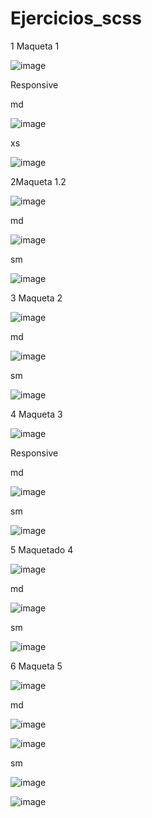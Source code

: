 # Ejercicios_scss

1 Maqueta 1

![image](https://user-images.githubusercontent.com/101757213/164124900-88813b92-3d20-4b7c-9f74-25c6e8691491.png)

Responsive

md

![image](https://user-images.githubusercontent.com/101757213/164124948-a554a922-1d33-48b3-ba19-e822500bcf16.png)

xs

![image](https://user-images.githubusercontent.com/101757213/164125217-9b482022-f895-47f3-ae4a-a4b0f9d45853.png)

2Maqueta 1.2

![image](https://user-images.githubusercontent.com/101757213/164123936-dad9f158-19ed-4283-9241-1af01a1763b5.png)

md

![image](https://user-images.githubusercontent.com/101757213/164125276-92a2493d-acc1-4a25-9e17-ab9053fb7c14.png)

sm

![image](https://user-images.githubusercontent.com/101757213/164125294-d7e6cafb-a5f2-4642-8d3d-e721a9e5bd2f.png)

3 Maqueta 2

![image](https://user-images.githubusercontent.com/101757213/164125469-5bdccf16-c98d-4c5e-a3fb-bc96d95f56ad.png)

md 

![image](https://user-images.githubusercontent.com/101757213/164125492-81c3bee1-e60e-4946-8db2-7340640f1346.png)

sm

![image](https://user-images.githubusercontent.com/101757213/164125513-d57d5a68-f0c7-409a-bb50-da43ce0f8755.png)

4 Maqueta 3

![image](https://user-images.githubusercontent.com/101757213/164124082-cd61d99a-27b9-4961-84e6-62e7b9ec8a13.png)

Responsive

md

![image](https://user-images.githubusercontent.com/101757213/164124114-72669c87-6f03-455a-8add-d12e014efc3f.png)

sm

![image](https://user-images.githubusercontent.com/101757213/164124158-38ef35d4-1f76-4c47-ab50-ffad93e58597.png)

5 Maquetado 4

![image](https://user-images.githubusercontent.com/101757213/164125627-fdf99e5f-ebaf-4d4b-a125-9b1336557951.png)

md 

![image](https://user-images.githubusercontent.com/101757213/164125655-30e2dcfa-033c-4008-8334-e5f5c6877509.png)

sm

![image](https://user-images.githubusercontent.com/101757213/164125691-28a4fb02-11f8-4158-b27e-7bc4b7a54151.png)

6 Maqueta 5

![image](https://user-images.githubusercontent.com/101757213/164125801-f828bf99-f3a3-469d-8aaf-1e80f4f79884.png)

md

![image](https://user-images.githubusercontent.com/101757213/164125844-5b5fa964-9204-4263-a6ac-37fe75a6de15.png)

![image](https://user-images.githubusercontent.com/101757213/164125873-a9e700a0-a05f-40f6-a8b5-802565e36114.png)

sm

![image](https://user-images.githubusercontent.com/101757213/164125915-b1bba1eb-b8fe-4ff0-b270-edf2ec430672.png)

![image](https://user-images.githubusercontent.com/101757213/164125934-8aa11b9f-f3de-4151-a97f-cc31c8267534.png)


